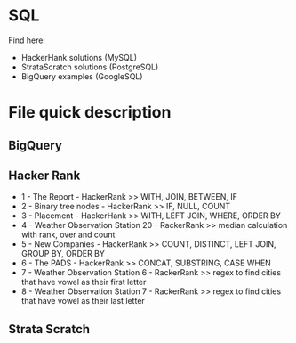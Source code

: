 # SQL

Find  here:
* HackerHank solutions (MySQL)
* StrataScratch solutions (PostgreSQL)
* BigQuery examples (GoogleSQL)


# File quick description

## BigQuery

## Hacker Rank
* 1 - The Report - HackerRank >> WITH, JOIN, BETWEEN, IF
* 2 - Binary tree nodes - HackerRank >> IF, NULL, COUNT
* 3 - Placement - HackerHank >> WITH, LEFT JOIN, WHERE, ORDER BY
* 4 - Weather Observation Station 20 - RackerRank >> median calculation with rank, over and count
* 5 - New Companies - HackerRank >> COUNT, DISTINCT, LEFT JOIN, GROUP BY, ORDER BY
* 6 - The PADS - HackerRank >> CONCAT, SUBSTRING, CASE WHEN
* 7 - Weather Observation Station 6 - RackerRank >> regex to find cities that have vowel as their first letter 
* 8 - Weather Observation Station 7 - RackerRank >> regex to find cities that have vowel as their last letter 

## Strata Scratch

